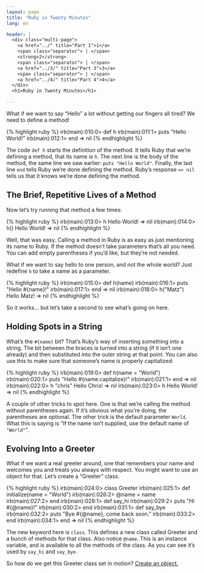 ```yaml
---
layout: page
title: "Ruby in Twenty Minutes"
lang: en

header: |
  <div class="multi-page">
    <a href="../" title="Part 1">1</a>
    <span class="separator"> | </span>
    <strong>2</strong>
    <span class="separator"> | </span>
    <a href="../3/" title="Part 3">3</a>
    <span class="separator"> | </span>
    <a href="../4/" title="Part 4">4</a>
  </div>
  <h1>Ruby in Twenty Minutes</h1>

---
```


What if we want to say “Hello” a lot without getting our fingers all
tired? We need to define a method!

{% highlight ruby %}
irb(main):010:0> def h
irb(main):011:1> puts "Hello World!"
irb(main):012:1> end
=> nil
{% endhighlight %}

The code `def h` starts the definition of the method. It tells Ruby that
we’re defining a method, that its name is `h`. The next line is the body
of the method, the same line we saw earlier: `puts "Hello World"`.
Finally, the last line `end` tells Ruby we’re done defining the method.
Ruby’s response `=> nil` tells us that it knows we’re done defining the
method.

## The Brief, Repetitive Lives of a Method

Now let’s try running that method a few times:

{% highlight ruby %}
irb(main):013:0> h
Hello World!
=> nil
irb(main):014:0> h()
Hello World!
=> nil
{% endhighlight %}

Well, that was easy. Calling a method in Ruby is as easy as just
mentioning its name to Ruby. If the method doesn’t take parameters
that’s all you need. You can add empty parentheses if you’d like, but
they’re not needed.

What if we want to say hello to one person, and not the whole world?
Just redefine `h` to take a name as a parameter.

{% highlight ruby %}
irb(main):015:0> def h(name)
irb(main):016:1> puts "Hello #{name}!"
irb(main):017:1> end
=> nil
irb(main):018:0> h("Matz")
Hello Matz!
=> nil
{% endhighlight %}

So it works… but let’s take a second to see what’s going on here.

## Holding Spots in a String

What’s the `#{name}` bit? That’s Ruby’s way of inserting something into
a string. The bit between the braces is turned into a string (if it
isn’t one already) and then substituted into the outer string at that
point. You can also use this to make sure that someone’s name is
properly capitalized:

{% highlight ruby %}
irb(main):019:0> def h(name = "World")
irb(main):020:1> puts "Hello #{name.capitalize}!"
irb(main):021:1> end
=> nil
irb(main):022:0> h "chris"
Hello Chris!
=> nil
irb(main):023:0> h
Hello World!
=> nil
{% endhighlight %}

A couple of other tricks to spot here. One is that we’re calling the
method without parentheses again. If it’s obvious what you’re doing, the
parentheses are optional. The other trick is the default parameter
`World`. What this is saying is “If the name isn’t supplied, use the
default name of `"World"`”.

## Evolving Into a Greeter

What if we want a real greeter around, one that remembers your name and
welcomes you and treats you always with respect. You might want to use
an object for that. Let’s create a “Greeter” class.

{% highlight ruby %}
irb(main):024:0> class Greeter
irb(main):025:1>   def initialize(name = "World")
irb(main):026:2>     @name = name
irb(main):027:2>   end
irb(main):028:1>   def say_hi
irb(main):029:2>     puts "Hi #{@name}!"
irb(main):030:2>   end
irb(main):031:1>   def say_bye
irb(main):032:2>     puts "Bye #{@name}, come back soon."
irb(main):033:2>   end
irb(main):034:1> end
=> nil
{% endhighlight %}

The new keyword here is `class`. This defines a new class called Greeter
and a bunch of methods for that class. Also notice `@name`. This is an
instance variable, and is available to all the methods of the class. As
you can see it’s used by `say_hi` and `say_bye`.

So how do we get this Greeter class set in motion? [Create an
object.](../3/)

